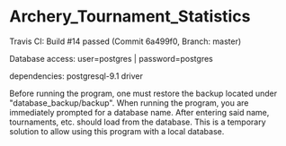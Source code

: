 # Archery_Tournament_Statistics
Travis CI: Build #14 passed (Commit 6a499f0, Branch: master)

Database access:
user=postgres | password=postgres

dependencies:
postgresql-9.1 driver

Before running the program, one must restore the backup located under "database_backup/backup".
When running the program, you are immediately prompted for a database name. After entering said name, tournaments, etc.
should load from the database. This is a temporary solution to allow using this program with a local database.
